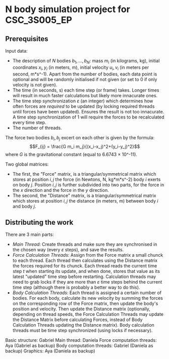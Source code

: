 # N body simulation project for CSC_3S005_EP

## Prerequisites

Input data: 
- The description of $N$ bodies $b_1,\ldots,b_N$: mass $m_i$ (in kilograms, kg), initial coordinates $x_i,y_i$ (in meters, m), initial velocity $u_i,v_i$ (in meters per second, m*s^-1). Apart from the number of bodies, each data point is optional and will be randomly initialised if not given (or set to 0 if only velocity is not given).
- The time (in seconds, s) each time step (or frame) takes. Longer times will result in much faster calculations but likely more innacurate ones.
- The time step synchronization $\varepsilon$ (an integer) which determines how often forces are *required* to be updated (by locking required threads until forces have been updated). Ensures the result is not too innacurate. A time step synchronization of 1 will require the forces to be recalculated every time step.
- The number of threads.

The force two bodies $b_i, b_j$ excert on each other is given by the formula:
$$F_{ij} = \frac{G m_i m_j}{(x_i-x_j)^2+(y_i-y_j)^2}$$
where $G$ is the gravitational constant (equal to 6.6743 × 10^-11).

Two global matrices:
- The first, the "Force" matrix, is a triangular/symmetrical matrix which stores at position $i, j$ the force (in Newtons, N, kg\*m\*s^-2) body $i$ exerts on body $j$. Position $i, j$ is further subdivided into two parts, for the force in the $x$ direction and the force in the $y$ direction.
- The second, the "Distance" matrix, is a triangular/symmetrical matrix which stores at position $i, j$ the distance (in meters, m) between body $i$ and body $j$.

## Distributing the work
There are 3 main parts:
- *Main Thread*: Create threads and make sure they are synchronised in the chosen way (every $\varepsilon$ steps), and save the results.
- *Force Calculation Threads*: Assign from the Force matrix a small chunck to each thread. Each thread then calculates using the Distance matrix the forces required for its chunck. Each thread reads the current time step $t$ when starting its update, and when done, stores that value as its latest "updated" time step before restarting. Calculation threads may need to grab locks if they are more than $\varepsilon$ time steps behind the current time step (although there is probably a better way to do this).
- *Body Calculation Threads*: Each thread is assigned a certain number of bodies. For each body, calculate its new velocity by summing the forces on the corresponding row of the Force matrix, then update the body's position and velocity. Then update the Distance matrix (optionally, depending on thread speeds, the Force Calculation Threads may update the Distance Matrix before calculating Forces, instead of Body Calculation Threads updating the Distance matrix). Body calculation threads must be time step synchronized (using locks if necessary).

Basic structure: Gabriel
Main thread: Daniela
Force computation threads: Aya (Gabriel as backup)
Body computation threads: Gabriel (Daniela as backup)
Graphics: Aya (Daniela as backup)
